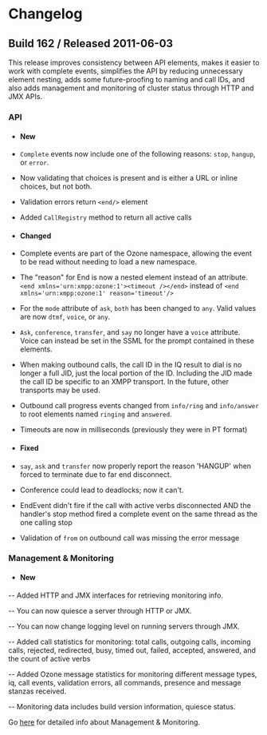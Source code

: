 # Changelog

## Build 162 / Released 2011-06-03

This release improves consistency between API elements, makes it easier to work with complete events, simplifies the API by reducing unnecessary element nesting, adds some future-proofing to naming and call IDs, and also adds management and monitoring of cluster status through HTTP and JMX APIs.

### API

- #### New

* `Complete` events now include one of the following reasons: `stop`, `hangup`, or `error`.

* Now validating that choices is present and is either a URL or inline choices, but not both.

* Validation errors return `<end/>` element

* Added `CallRegistry` method to return all active calls

- #### Changed

* Complete events are part of the Ozone namespace, allowing the event to be read without needing to load a new namespace.

* The "reason" for End is now a nested element instead of an attribute. `<end xmlns='urn:xmpp:ozone:1'><timeout /></end>` instead of `<end xmlns='urn:xmpp:ozone:1' reason='timeout'/>`

* For the `mode` attribute of `ask`, `both` has been changed to `any`. Valid values are now `dtmf`, `voice`, or `any`.

* `Ask`, `conference`, `transfer`, and `say` no longer have a `voice` attribute. Voice can instead be set in the SSML for the prompt contained in these elements.

* When making outbound calls, the call ID in the IQ result to dial is no longer a full JID, just the local portion of the ID. Including the JID made the call ID be specific to an XMPP transport. In the future, other transports may be used.

* Outbound call progress events changed from `info/ring` and `info/answer` to root elements named `ringing` and `answered`.

* Timeouts are now in milliseconds (previously they were in PT format)

- #### Fixed

* `say`, `ask` and `transfer` now properly report the reason 'HANGUP' when forced to terminate due to far end disconnect.

* Conference could lead to deadlocks; now it can't.

* EndEvent didn't fire if the call with active verbs disconnected AND the handler's stop method fired a complete event on the same thread as the one calling stop

* Validation of `from` on outbound call was missing the error message

### Management & Monitoring

- #### New

-- Added HTTP and JMX interfaces for retrieving monitoring info.

-- You can now quiesce a server through HTTP or JMX.

-- You can now change logging level on running servers through JMX.

-- Added call statistics for monitoring: total calls, outgoing calls, incoming calls, rejected, redirected, busy, timed out, failed, accepted, answered, and the count of active verbs

-- Added Ozone message statistics for monitoring different message types, iq, call events, validation errors, all commands, presence and message stanzas received.

-- Monitoring data includes build version information, quiesce status.

Go [here](https://github.com/tropo/tropo2/wiki/Tropo-2-Monitoring) for detailed info about Management & Monitoring.